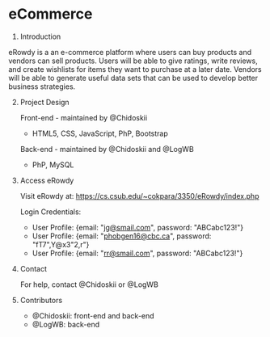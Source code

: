 # eCommerce

1. Introduction

eRowdy is a an e-commerce platform where users can buy products and vendors can sell products. Users will be able to give ratings, write reviews, and create wishlists for items they want to purchase at a later date. Vendors will be able to generate useful data sets that can be used to develop better business strategies.

2. Project Design

   Front-end - maintained by @Chidoskii

   - HTML5, CSS, JavaScript, PhP, Bootstrap

   Back-end - maintained by @Chidoskii and @LogWB

   - PhP, MySQL

3. Access eRowdy

   Visit eRowdy at: https://cs.csub.edu/~cokpara/3350/eRowdy/index.php

   Login Credentials:

   - User Profile: {email: "jg@smail.com", password: "ABCabc123!"}
   - User Profile: {email: "phobgen16@cbc.ca", password: "fT7",Y@x3"2,r"}
   - User Profile: {email: "rr@smail.com", password: "ABCabc123!"}

4. Contact

   For help, contact @Chidoskii or @LogWB

5. Contributors
   - @Chidoskii: front-end and back-end
   - @LogWB: back-end

